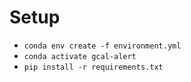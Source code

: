 # Setup
- `conda env create -f environment.yml`
- `conda activate gcal-alert`
- `pip install -r requirements.txt`
